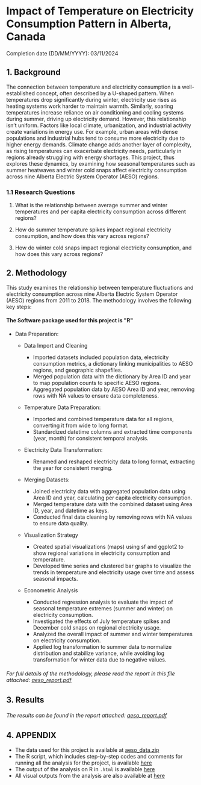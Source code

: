 # Impact of Temperature on Electricity Consumption Pattern in Alberta, Canada
Completion date (DD/MM/YYYY): 03/11/2024

## 1. Background

The connection between temperature and electricity consumption is a well-established concept, often described by a U-shaped pattern. When temperatures drop significantly during winter, electricity use rises as heating systems work harder to maintain warmth. Similarly, soaring temperatures increase reliance on air conditioning and cooling systems during summer, driving up electricity demand. However, this relationship isn’t uniform. Factors like local climate, urbanization, and industrial activity create variations in energy use. For example, urban areas with dense populations and industrial hubs tend to consume more electricity due to higher energy demands. Climate change adds another layer of complexity, as rising temperatures can exacerbate electricity needs, particularly in regions already struggling with energy shortages. This project, thus explores  these dynamics, by examining how seasonal temperatures  such as summer heatwaves and winter cold snaps affect electricity consumption across nine Alberta Electric System Operator (AESO) regions. 

### 1.1 Research Questions

1. What is the relationship between average summer and winter temperatures and per capita electricity consumption across different regions?

2. How do summer temperature spikes impact regional electricity consumption, and how does this vary across regions?

3. How do winter cold snaps impact regional electricity consumption, and how does this vary across regions?

## 2. Methodology

This study examines the relationship between temperature fluctuations and electricity consumption across nine Alberta Electric System Operator (AESO) regions from 2011 to 2018. The methodology involves the following key steps:

#### The Software package used for this project is "R"

- Data Preparation: 
   - Data Import and Cleaning
      - Imported datasets included population data, electricity consumption metrics, a dictionary linking municipalities to AESO regions, and geographic shapefiles.
      - Merged population data with the dictionary by Area ID and year to map population counts to specific AESO regions.
      - Aggregated population data by AESO Area ID and year, removing rows with NA values to ensure data completeness.
        
   - Temperature Data Preparation:
      - Imported and combined temperature data for all regions, converting it from wide to long format.
      - Standardized datetime columns and extracted time components (year, month) for consistent temporal analysis.

  - Electricity Data Transformation:
     - Renamed and reshaped electricity data to long format, extracting the year for consistent merging.
       
  - Merging Datasets:
     - Joined electricity data with aggregated population data using Area ID and year, calculating per capita electricity consumption.
     - Merged temperature data with the combined dataset using Area ID, year, and datetime as keys.
     - Conducted final data cleaning by removing rows with NA values to ensure data quality.
  
  - Visualization Strategy
      - Created spatial visualizations (maps) using sf and ggplot2 to show regional variations in electricity consumption and temperature.
      - Developed time series and clustered bar graphs to visualize the trends in temperature and electricity usage over time and assess seasonal impacts.

  - Econometric Analysis
     - Conducted regression analysis to evaluate the impact of seasonal temperature extremes (summer and winter) on electricity consumption.
     - Investigated the effects of July temperature spikes and December cold snaps on regional electricity usage.
     - Analyzed the overall impact of summer and winter temperatures on electricity consumption.
     - Applied log transformation to summer data to normalize distribution and stabilize variance, while avoiding log transformation for winter data due to negative values.


###### _For full details of the methodology, please read the report in this file attached_: [aeso_report.pdf](resources/aeso_report.pdf)

## 3. Results 

###### _The results can be found in the report attached: [aeso_report.pdf](resources/aeso_report.pdf)_


## 4. APPENDIX

- The data used for this project is available at  [aeso_data.zip](resources/data.zip)
- The R script, which includes step-by-step codes and comments for running all the analysis for the project, is available [here](resources/aeso_Rscript.R)
- The output of the analysis on R in ```.html``` is available [here](resources/aeso_output.html)
- All visual outputs from the analysis are also available at [here](resources/aeso_viz.zip)

